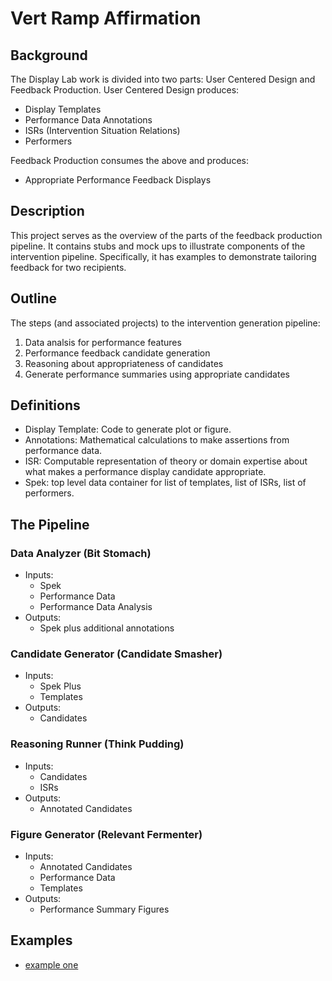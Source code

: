 # Vert Ramp Affirmation

## Background
The Display Lab work is divided into two parts: User Centered Design and Feedback Production.
User Centered Design produces:
- Display Templates
- Performance Data Annotations
- ISRs (Intervention Situation Relations)
- Performers

Feedback Production consumes the above and produces:
- Appropriate Performance Feedback Displays

## Description
This project serves as the overview of the parts of the feedback production pipeline.
It contains stubs and mock ups to illustrate components of the intervention pipeline.
Specifically, it has examples to demonstrate tailoring feedback for two recipients.

## Outline
The steps (and associated projects) to the intervention generation pipeline:
1. Data analsis for performance features
1. Performance feedback candidate generation
1. Reasoning about appropriateness of candidates 
1. Generate performance summaries using appropriate candidates

## Definitions
- Display Template: Code to generate plot or figure.
- Annotations: Mathematical calculations to make assertions from performance data.
- ISR: Computable representation of theory or domain expertise about what makes a performance display candidate appropriate.
- Spek: top level data container for list of templates, list of ISRs, list of performers.

## The Pipeline
### Data Analyzer (Bit Stomach)
- Inputs:
    - Spek
    - Performance Data
    - Performance Data Analysis
- Outputs:
    - Spek plus additional annotations

### Candidate Generator (Candidate Smasher)
- Inputs:
    - Spek Plus
    - Templates
- Outputs:
    - Candidates

### Reasoning Runner (Think Pudding)
- Inputs:
    - Candidates
    - ISRs
- Outputs:
    - Annotated Candidates

### Figure Generator (Relevant Fermenter)
- Inputs:
    - Annotated Candidates
    - Performance Data
    - Templates
- Outputs:
    - Performance Summary Figures

## Examples
- [example one](ex_one.md)
